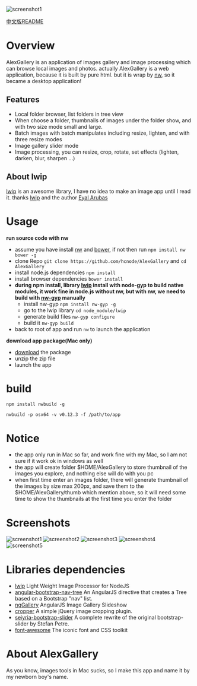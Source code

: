 ![screenshot1](https://raw.githubusercontent.com/hcnode/AlexGallery/master/screenshots/screenshot1.png)

[中文版README](http://hcnode.github.io/2015/08/21/alexgallery/)

# Overview

AlexGallery is an application of images gallery and image processing which can browse local images and photos.
actually AlexGallery is a web application, because it is built by pure html.
but it is wrap by [nw](https://github.com/nwjs/nw.js), so it became a desktop application!


## Features

 - Local folder browser, list folders in tree view
 - When choose a folder, thumbnails of images under the folder show, and with two size mode small and large.
 - Batch images with batch manipulates including resize, lighten, and with three resize modes
 - Image gallery slider mode
 - Image processing, you can resize, crop, rotate, set effects (lighten, darken, blur, sharpen ...)

## About lwip

[lwip](https://github.com/EyalAr/lwip) is an awesome library, I have no idea to make an image app until I read it.
thanks [lwip](https://github.com/EyalAr/lwip) and the author [Eyal Arubas](https://github.com/EyalAr)

# Usage
**run source code with nw**
 - assume you have install [nw](https://github.com/nwjs/nw.js) and [bower](https://github.com/bower/bower),
 if not then run `npm install nw bower -g`
 - clone Repo `git clone https://github.com/hcnode/AlexGallery` and `cd AlexGallery`
 - install node.js dependencies
`npm install`
 - install browser dependencies
`bower install`
 - **during npm install, library [lwip](https://github.com/EyalAr/lwip) install with node-gyp to build native modules,
 it work fine in node.js without nw, but with nw, we need to build with [nw-gyp](https://github.com/nwjs/nw-gyp) manually**
	 - install nw-gyp `npm install nw-gyp -g`
	 - go to the lwip library `cd node_module/lwip`
	 - generate build files `nw-gyp configure`
	 - build it `nw-gyp build`
 - back to root of app and run `nw` to launch the application

**download app package(Mac only)**
 - [download](https://github.com/hcnode/AlexGallery/releases/download/AlexGallery-v1.0.0/AlexGallery.zip) the package
 - unzip the zip file
 - launch the app

# build

`npm install nwbuild -g`

`nwbuild -p osx64 -v v0.12.3 -f /path/to/app`


# Notice
 - the app only run in Mac so far, and work fine with my Mac, so I am not sure if it work ok in windows as well
 - the app will create folder $HOME/AlexGallery to store thumbnail of the images you explore, and nothing else will do with you pc
 - when first time enter an images folder, there will generate thumbnail of the images by size max 200px, and save them to the
 $HOME/AlexGallery/thumb which mention above, so it will need some time to show the thumbnails at the first time you enter the folder

# Screenshots
![screenshot1](https://raw.githubusercontent.com/hcnode/AlexGallery/master/screenshots/screenshot1.png)
![screenshot2](https://raw.githubusercontent.com/hcnode/AlexGallery/master/screenshots/screenshot2.png)
![screenshot3](https://raw.githubusercontent.com/hcnode/AlexGallery/master/screenshots/screenshot3.png)
![screenshot4](https://raw.githubusercontent.com/hcnode/AlexGallery/master/screenshots/screenshot4.png)
![screenshot5](https://raw.githubusercontent.com/hcnode/AlexGallery/master/screenshots/screenshot5.png)

# Libraries dependencies
 - [lwip](https://github.com/EyalAr/lwip) Light Weight Image Processor for NodeJS
 - [angular-bootstrap-nav-tree](https://github.com/nickperkinslondon/angular-bootstrap-nav-tree) An AngularJS directive that creates a Tree based on a Bootstrap "nav" list.
 - [ngGallery](https://github.com/jkuri/ngGallery) AngularJS Image Gallery Slideshow
 - [cropper](https://github.com/fengyuanchen/cropper) A simple jQuery image cropping plugin.
 - [seiyria-bootstrap-slider](https://github.com/seiyria/bootstrap-slider) A complete rewrite of the original bootstrap-slider by Stefan Petre.
 - [font-awesome](https://github.com/FortAwesome/Font-Awesome) The iconic font and CSS toolkit

# About AlexGallery
 As you know, images tools in Mac sucks, so I make this app and name it by my newborn boy's name.

